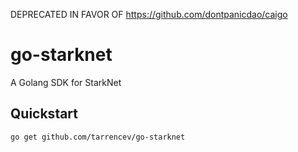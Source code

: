 DEPRECATED IN FAVOR OF https://github.com/dontpanicdao/caigo

# go-starknet

A Golang SDK for StarkNet

## Quickstart

```
go get github.com/tarrencev/go-starknet
```

